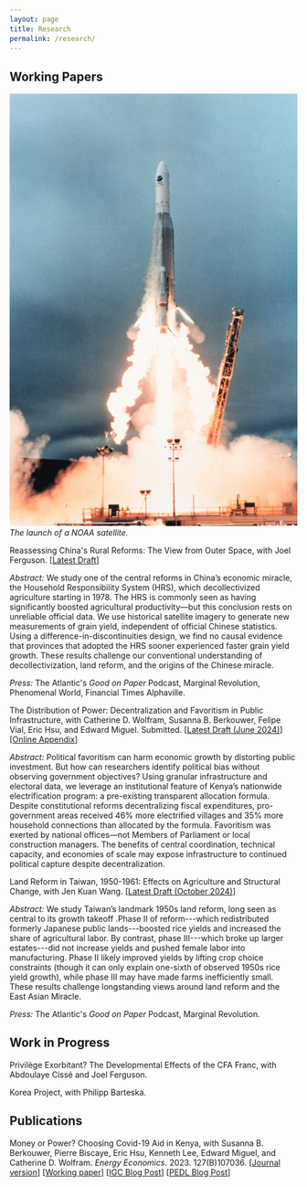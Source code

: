 ```yaml
---
layout: page
title: Research
permalink: /research/
---
```


<!---## Job Market Paper -->
## Working Papers
<span class="marginnote"><img src="/images/noaa_satellite.jpeg" alt="NOAA rocket launch" /><br /><em>The launch of a NOAA satellite.</em></span> 
  
<p><span class="sans">Reassessing China's Rural Reforms: The View from Outer Space</span>, with Joel Ferguson. [<a href="{{ site.url }}/papers/oliver_kim_JMP.pdf">Latest Draft</a>]</p>
<!-- [Non-Technical Summary] [Historical Appendix] [Technical Appendix] -->

<em><span class="sans">Abstract:</span></em> We study one of the central reforms in China’s economic miracle, the Household Responsibility System (HRS), which decollectivized agriculture starting in 1978. The HRS is commonly seen as having significantly boosted agricultural productivity—but this conclusion rests on unreliable official data. We use historical satellite imagery to generate new measurements of grain yield, independent of official Chinese statistics. Using a difference-in-discontinuities design, we find no causal evidence that provinces that adopted the HRS sooner experienced faster grain yield growth. These results challenge our conventional understanding of decollectivization, land reform, and the origins of the Chinese miracle.

<em><span class="sans">Press:</span></em> The Atlantic's <em>Good on Paper</em> Podcast, Marginal Revolution, Phenomenal World, Financial Times Alphaville.


<span class="sans">The Distribution of Power: Decentralization and Favoritism in Public Infrastructure</span>, with Catherine D. Wolfram, Susanna B. Berkouwer, Felipe Vial, Eric Hsu, and Edward Miguel. Submitted. [<a href="{{ site.url }}/papers/LMCP/LMCP_Political_Economy_Main_Submission_2024_06_04.pdf">Latest Draft (June 2024)</a>] [<a href="{{ site.url }}/papers/LMCP/LMCP_Political_Economy_Main_Submission_2024_06_04.pdf">Online Appendix</a>]

<em><span class="sans">Abstract:</span></em> 		Political favoritism can harm economic growth by distorting public investment. But how can researchers identify political bias without observing government objectives? Using granular infrastructure and electoral data, we leverage an institutional feature of Kenya’s nationwide electrification program: a pre-existing transparent allocation formula. Despite constitutional reforms decentralizing fiscal expenditures, pro-government areas received 46% more electrified villages and 35% more household connections than allocated by the formula. Favoritism was exerted by national offices—not Members of Parliament or local construction managers. The benefits of central coordination, technical capacity, and economies of scale may expose infrastructure to continued political capture despite decentralization.

<span class="sans">Land Reform in Taiwan, 1950-1961: Effects on Agriculture and Structural Change</span>, with Jen Kuan Wang. [<a href="{{ site.url }}/papers/KimWang_Taiwan.pdf">Latest Draft (October 2024)</a>]

<em><span class="sans">Abstract:</span></em> 				We study Taiwan’s landmark 1950s land reform, long seen as central to its growth takeoff .Phase II of reform---which redistributed formerly Japanese public lands---boosted rice yields and increased the share of agricultural labor. By contrast, phase III---which broke up larger estates---did not increase yields and pushed female labor into manufacturing. Phase II likely improved yields by lifting crop choice constraints (though it can only explain one-sixth of observed 1950s rice yield growth), while phase III may have made farms inefficiently small. These results challenge longstanding views around land reform and the East Asian Miracle.

<em><span class="sans">Press:</span></em> The Atlantic's <em>Good on Paper</em> Podcast, Marginal Revolution.


## Work in Progress

<span class="sans">Privilège Exorbitant? The Developmental Effects of the CFA Franc</span>, with Abdoulaye Cissé and Joel Ferguson. 

<span class="sans">Korea Project</span>, with Philipp Barteska. 



## Publications
<span class="sans">Money or Power? Choosing Covid-19 Aid in Kenya</span>, with Susanna B. Berkouwer, Pierre Biscaye, Eric Hsu, Kenneth Lee, Edward Miguel, and Catherine D. Wolfram. _Energy Economics_. 2023. 127(B)107036. [<a href = "https://www.sciencedirect.com/science/article/abs/pii/S0140988323005340">Journal version</a>] [<a href="{{ site.url }}/papers/BBHKLMW.pdf">Working paper</a>] [<a href="https://www.theigc.org/blog/money-or-power-choosing-covid-19-aid-in-kenya/">IGC Blog Post</a>] [<a href="https://pedl.cepr.org/publications/money-or-power-financial-infrastructure-and-optimal-policy-0">PEDL Blog Post</a>]



<!--## Other Work in Progress
<p><span class="sans">International Forecast Errors: Causes and Consequences</span>, with Tomas Breach</p>

<p><span class="sans">The Political Origins of East Asian Land Reform</span></p>-->
